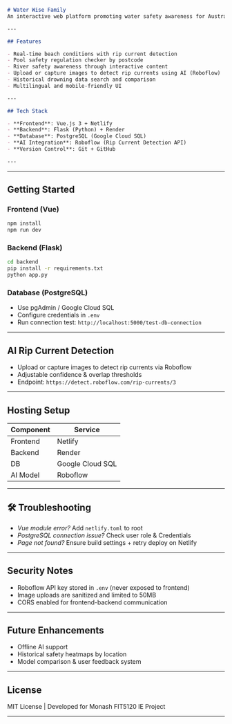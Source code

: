 ```markdown
# Water Wise Family 
An interactive web platform promoting water safety awareness for Australian families, especially those from immigrant backgrounds. Built as part of the FIT5120 project, this system empowers users to assess beach, pool, and river risks in real time through AI detection, live data, and educational simulations.

---

## Features

- Real-time beach conditions with rip current detection
- Pool safety regulation checker by postcode
- River safety awareness through interactive content
- Upload or capture images to detect rip currents using AI (Roboflow)
- Historical drowning data search and comparison
- Multilingual and mobile-friendly UI

---

## Tech Stack

- **Frontend**: Vue.js 3 + Netlify
- **Backend**: Flask (Python) + Render
- **Database**: PostgreSQL (Google Cloud SQL)
- **AI Integration**: Roboflow (Rip Current Detection API)
- **Version Control**: Git + GitHub

---

````

---

## Getting Started

### Frontend (Vue)

```bash
npm install
npm run dev
````

### Backend (Flask)

```bash
cd backend
pip install -r requirements.txt
python app.py
```

### Database (PostgreSQL)

* Use pgAdmin / Google Cloud SQL
* Configure credentials in `.env`
* Run connection test: `http://localhost:5000/test-db-connection`

---

## AI Rip Current Detection

* Upload or capture images to detect rip currents via Roboflow
* Adjustable confidence & overlap thresholds
* Endpoint: `https://detect.roboflow.com/rip-currents/3`

---

## Hosting Setup

| Component | Service          |
| --------- | ---------------- |
| Frontend  | Netlify          |
| Backend   | Render           |
| DB        | Google Cloud SQL |
| AI Model  | Roboflow         |
---

## 🛠 Troubleshooting

*  *Vue module error?* Add `netlify.toml` to root
*  *PostgreSQL connection issue?* Check user role & Credentials
*  *Page not found?* Ensure build settings + retry deploy on Netlify

---

## Security Notes

* Roboflow API key stored in `.env` (never exposed to frontend)
* Image uploads are sanitized and limited to 50MB
* CORS enabled for frontend-backend communication

---

## Future Enhancements

* Offline AI support
* Historical safety heatmaps by location
* Model comparison & user feedback system

---

## License

MIT License | Developed for Monash FIT5120 IE Project

---
